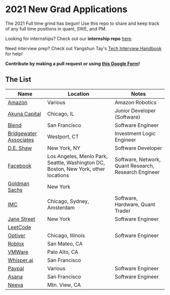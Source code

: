 # 2021 New Grad Applications

The 2021 Full time grind has begun! Use this repo to share and keep track of any full time positions in quant, SWE, and PM.  

Looking for internships? Check out our **internship repo** [here](https://github.com/Pitt-CSC/Summer2021-Internships).

Need interview prep? Check out Yangshun Tay's [Tech Interview Handbook](https://yangshun.github.io/tech-interview-handbook/) for help!

**Contribute by making a pull request or using [this Google Form](https://bit.ly/3cUV89H)!**

## The List

| Name  |  Location |  Notes |
|---|---|-------------|
|[Amazon](https://www.amazon.jobs/en/jobs/935353/software-development-engineer-amazon-robotics-2020-grad?cmpid=SPLICX0248M&utm_source=linkedin.com&utm_campaign=cxro&utm_medium=social_media&utm_content=job_posting&ss=paid)| Various | Amazon Robotics |
|[Akuna Capital](https://akunacapital.com/job-details?gh_jid=2236978&gh_src=fcb01e3f1us) | Chicago, IL | Junior Developer (Software)|
|[Blend](https://blend.com/company/careers/opening/?oid=ecccb3f7-d3d7-41fb-b2fb-32352c578813)| San Francisco | Software Engineer|
|[Bridgewater Associates](https://boards.greenhouse.io/bridgewater89/jobs/4076429002)| Westport, CT | Investment Logic Engineer |
|[D.E. Shaw](https://www.deshaw.com/careers/software-developer-new-york-2646)| New York, NY | Software Developer |
|[Facebook](https://www.facebook.com/careers/jobs/?q=university%20grad)| Los Angeles, Menlo Park, Seattle, Washington DC, Boston, New York, other locations | Software, Network, Quant Research, Research Engineer |
|[Goldman Sachs](https://goldmansachs.tal.net/vx/lang-en-GB/mobile-0/brand-2/user-1786316/xf-6c8bbd207c0e/candidate/so/pm/1/pl/1/opp/1-New-Analyst-New-Associate-Full-time-roles/en-GB)| New York | |
|[IMC](https://careers.imc.com/us/en/c/graduates-jobs) | Chicago, Sydney, Amsterdam | Software, Hardware, Quant Trader|
|[Jane Street](https://www.janestreet.com/join-jane-street/position/4743431002/) | New York | Software Engineer|
|[LeetCode](https://www.cognitoforms.com/LeetCodeLLC/LeetCodeFullStackEngineerApplicationNewGrad)| | |
|[Optiver](https://www.optiver.com/na/en/job-opportunities/us-4200121002?foo=bar)| Chicago, Illinois | Software Engineer |
|[Roblox](https://corp.roblox.com/careers/listing/?gh_jid=1777652)| San Mateo, CA | |
|[VMWare](https://careers.vmware.com/new-graduates/jobs/R2009349?lang=en-us)| Palo Alto, CA| |
|[Whisper.ai](https://boards.greenhouse.io/whisperai/jobs/4465259002?gh_src=3202a8272)| San Francisco | |
|[Paypal](https://jobsearch.paypal-corp.com/en-US/search?keywords=graduate&location=&facetcountry=us) | Various | Software Engineer | 
|[Asana](https://boards.greenhouse.io/asana/jobs/2191025) | San Francisco| Software Engineer |
|[Neeva](https://jobs.lever.co/neeva/d95ffe9a-0717-49a0-be61-e59c5bf01b49)| Mtn. View, CA | |
